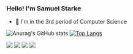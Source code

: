 ### Hello! I'm Samuel Starke

- 🌱 I'm in the 3rd period of Computer Science

![Anurag's GitHub stats](https://github-readme-stats.vercel.app/api?username=Starkezin&show_icons=true&theme=dark)
[![Top Langs](https://github-readme-stats.vercel.app/api/top-langs/?username=Starkezin&layout=compact&theme=dark)](https://github.com/anuraghazra/github-readme-stats)

<div> 
  
  <a href="https://instagram.com/samuel_starke/" target="_blank"><img src="https://img.shields.io/badge/-Instagram-%23E4405F?style=for-the-badge&logo=instagram&logoColor=white" target="_blank"></a>
 	<a href="https://www.twitch.tv/samuel_starke" target="_blank"><img src="https://img.shields.io/badge/Twitch-9146FF?style=for-the-badge&logo=twitch&logoColor=white" target="_blank"></a>
  <a href = "mailto:samuel-starke@hotmail.com"><img src="https://img.shields.io/badge/Microsoft_Outlook-0078D4?style=for-the-badge&logo=microsoft-outlook&logoColor=white" target="_blank"></a>
  <a href="https://www.linkedin.com/in/samuel-starke-a74415242/" target="_blank"><img src="https://img.shields.io/badge/-LinkedIn-%230077B5?style=for-the-badge&logo=linkedin&logoColor=white" target="_blank"></a> 
  
</div>
